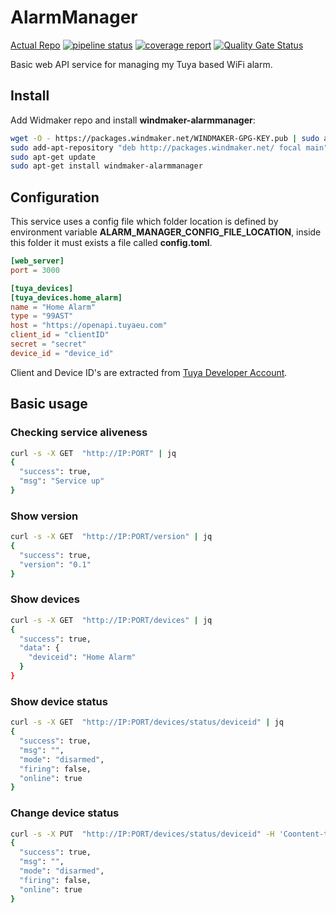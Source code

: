 # AlarmManager

[Actual Repo](https://git.windmaker.net/a-castellano/AlarmManager)
 [![pipeline status](https://git.windmaker.net/a-castellano/AlarmManager/badges/master/pipeline.svg)](https://git.windmaker.net/a-castellano/AlarmManager/-/commits/master) [![coverage report](https://git.windmaker.net/a-castellano/AlarmManager/badges/master/coverage.svg)](https://git.windmaker.net/a-castellano/AlarmManager/-/commits/master) [![Quality Gate Status](https://sonarqube.windmaker.net/api/project_badges/measure?project=AlarmManager&metric=alert_status)](https://sonarqube.windmaker.net/dashboard?id=AlarmManager)

Basic web API service for managing my Tuya based WiFi alarm.

## Install

Add Widmaker repo and install **windmaker-alarmmanager**:
```bash
wget -O - https://packages.windmaker.net/WINDMAKER-GPG-KEY.pub | sudo apt-key add -
sudo add-apt-repository "deb http://packages.windmaker.net/ focal main"
sudo apt-get update
sudo apt-get install windmaker-alarmmanager
```

## Configuration

This service uses a config file which folder location is defined by environment variable **ALARM_MANAGER_CONFIG_FILE_LOCATION**, inside this folder it must exists a file called **config.toml**.

```toml
[web_server]
port = 3000

[tuya_devices]
[tuya_devices.home_alarm]
name = "Home Alarm"
type = "99AST"
host = "https://openapi.tuyaeu.com"
client_id = "clientID"
secret = "secret"
device_id = "device_id"
```

Client and Device ID's are extracted from [Tuya Developer Account](https://developer.tuya.com).


## Basic usage

### Checking service aliveness
```bash
curl -s -X GET  "http://IP:PORT" | jq
{
  "success": true,
  "msg": "Service up"
}
```

### Show version
```bash
curl -s -X GET  "http://IP:PORT/version" | jq
{
  "success": true,
  "version": "0.1"
}
```


### Show devices
```bash
curl -s -X GET  "http://IP:PORT/devices" | jq
{
  "success": true,
  "data": {
    "deviceid": "Home Alarm"
  }
}
```

### Show device status
```bash
curl -s -X GET  "http://IP:PORT/devices/status/deviceid" | jq
{
  "success": true,
  "msg": "",
  "mode": "disarmed",
  "firing": false,
  "online": true
}
```

### Change device status
```bash
curl -s -X PUT  "http://IP:PORT/devices/status/deviceid" -H 'Coontent-type: application/json' -d '{"mode": "Disarmed"}' | jq
{
  "success": true,
  "msg": "",
  "mode": "disarmed",
  "firing": false,
  "online": true
}
```

